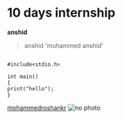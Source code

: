 # 10 days internship 
**anshid**
>anshid
'muhammed anshid'
```

#include<stdio.h>

int main()
{
print("hello");
}
```
[mohammedroshankr](https://www.github.com/mohammedroshankr)
![no photo](roshan.jgpe)
